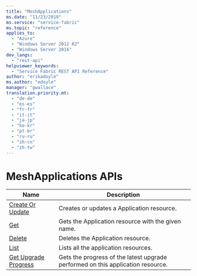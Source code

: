 ```yaml
---
title: "MeshApplications"
ms.date: "11/23/2019"
ms.service: "service-fabric"
ms.topic: "reference"
applies_to: 
  - "Azure"
  - "Windows Server 2012 R2"
  - "Windows Server 2016"
dev_langs: 
  - "rest-api"
helpviewer_keywords: 
  - "Service Fabric REST API Reference"
author: "erikadoyle"
ms.author: "edoyle"
manager: "gwallace"
translation.priority.mt: 
  - "de-de"
  - "es-es"
  - "fr-fr"
  - "it-it"
  - "ja-jp"
  - "ko-kr"
  - "pt-br"
  - "ru-ru"
  - "zh-cn"
  - "zh-tw"
---
```

# MeshApplications APIs

| Name | Description |
| --- | --- |
| [Create Or Update](sfclient-v70-api-meshapplication_createorupdate.md) | Creates or updates a Application resource.<br/> |
| [Get](sfclient-v70-api-meshapplication_get.md) | Gets the Application resource with the given name.<br/> |
| [Delete](sfclient-v70-api-meshapplication_delete.md) | Deletes the Application resource.<br/> |
| [List](sfclient-v70-api-meshapplication_list.md) | Lists all the application resources.<br/> |
| [Get Upgrade Progress](sfclient-v70-api-meshapplication_getupgradeprogress.md) | Gets the progress of the latest upgrade performed on this application resource.<br/> |

